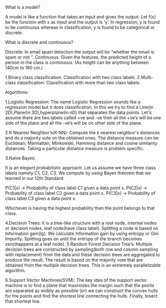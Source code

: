 What is a model?

A model is like a function that takes an input and gives the output.
Let f(x) be the function with x as input and the output is ‘y’. In regression, y is found to be continuous whereas in classification, y is found to be categorical or discrete.

What is discrete and continuous?

Discrete: In email spam detection the output will be “whether the email is spam or not “.
Continuous: Given the features, the predicted height of a person in the class is continuous. (As height can be anything between 140cm to 190 cm.)


1.Binary class classification: Classification with two class labels.
2.Multi-class classification: Classification with more than two class labels.

Algorithms:

1.Logistic Regression:
The name Logistic Regression sounds like a regression model but it does classification.
In this we try to find a Line(in 2D),Plane(in 3D),hyperplane(in nD) that separates the data points.
Let's assume there are two labels called +ve and -ve then all the +ve’s will be one side of the plane and all the -ve’s will be on other side of the plane.

2.K Nearest Neighbor’s(K-NN):
Compute the k nearest neighbor's distances and do a majority vote on the obtained ones.
The distance measure can be Euclidean, Manhattan, Minkowski, Hamming distance and cosine similarity distances. Taking a particular distance measure is problem specific.

3.Naive Bayes:

It is an elegant probabilistic approach. Let us assume we have three class labels namely C1, C2, C3.
We compute by using Bayes theorem that we learned in our 12th Standard:

P(C1|x) → Probability of class label C1 given a data point x.
P(C2|x) → Probability of class label C2 given a data point x.
P(C3|x) → Probability of class label C3 given a data point x.

Whichever is having the highest probability then the point belongs to that class.

4.Decision Trees:
It is a tree-like structure with a root node, internal nodes or decision nodes, leaf node(have class label). Splitting a node is based on Information gain(Ig). We calculate Information gain by using entropy or Gini Impurity. Splitting goes on until the entropy of the branch becomes zero(happens at a leaf node).
5.Random Forest Decision Tree’s:
Multiple decision trees are constructed by sampling(both row and column sampling with replacement) from the data and these decision trees are aggregated to produce the result. The result is based on the majority vote that are obtained from the multiple decision trees. This is an extremely parallelizable algorithm.

6.Support Vector Machines(SVM):
The key idea of the support vector machine is to find a plane that maximizes the margin such that the points are separated as widely as possible (or) we can construct the convex hulls for the points and find the shortest line connecting the hulls. Finally, bisect that shortest line.





